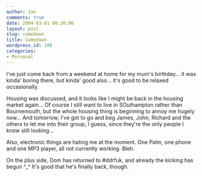 ```yaml
---
author: Ian
comments: true
date: 2004-03-01 00:26:00
layout: post
slug: comedown
title: Comedown
wordpress_id: 108
categories:
- Personal
---
```


I've just come back from a weekend at home for my mum's birthday...  it was kinda' boring there, but kinda' good also... it's good to be relaxed occasionally.  

Housing was discussed, and it looks like I might be back in the housing market again...  Of course I still want to live in SOuthampton rather than Bournemouth, but the whole housing thing is beginning to annoy me hugely now...  And tomorrow, I've got to go and beg James, John, Richard and the others to let me into their group, I guess, since they're the only people I know still looking...  

Also, electronic things are hating me at the moment.  One Palm, one phone and one MP3 player, all not currently working.  Bleh.  

On the plus side, Dom has returned to #ddrfuk, and already the kicking has begun ^_^  It's good that he's finally back, though.
